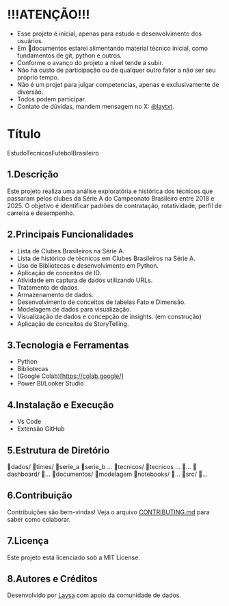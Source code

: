 # !!!ATENÇÃO!!!
- Esse projeto é inicial, apenas para estudo e desenvolvimento dos usuários.
- Em 📁documentos estarei alimentando material técnico inicial, como fundamentos de git, python e outros.
- Conforme o avanço do projeto a nível tende a subir.
- Não há custo de participação ou de qualquer outro fator a não ser seu próprio tempo.
- Não é um projet para julgar competencias, apenas e exclusivamente de diversão.
- Todos podem participar.
- Contato de dúvidas, mandem mensagem no X: [@laytxt](https://x.com/LayTXT).

# Título
EstudoTecnicosFutebolBrasileiro

## 1.Descrição 
Este projeto realiza uma análise exploratória e histórica dos técnicos que passaram pelos clubes da Série A do Campeonato Brasileiro entre 2018 e 2025. 
O objetivo é identificar padrões de contratação, rotatividade, perfil de carreira e desempenho.

## 2.Principais Funcionalidades
- Lista de Clubes Brasileiros na Série A.
- Lista de histórico de técnicos em Clubes Brasileiros na Série A.
- Uso de Bibliotecas e desenvolvimento em Python.
- Aplicação de conceitos de ID.
- Atividade em captura de dados utilizando URLs.
- Tratamento de dados.
- Armazenamento de dados.
- Desenvolvimento de conceitos de tabelas Fato e Dimensão.
- Modelagem de dados para visualização.
- Visualização de dados e concepção de insights. (em construção)
- Aplicação de conceitos de StoryTelling.

## 3.Tecnologia e Ferramentas
- Python
- Bibliotecas 
- (Google Colab)[https://colab.google/]
- Power BI/Looker Studio

## 4.Instalação e Execução
- Vs Code 
- Extensão GitHub

## 5.Estrutura de Diretório
📁dados/
    📁times/
        📁serie_a
        📁serie_b
        ...
    📁tecnicos/
        📁tecnicos
        ...
    📁...
📁dashboard/
    📁...
📁documentos/
    📁modelagem
📁notebooks/
    📁...
📁src/
    📁...

## 6.Contribuição
Contribuições são bem-vindas! Veja o arquivo [CONTRIBUTING.md](CONTRIBUTING.md) para saber como colaborar.

## 7.Licença
Este projeto está licenciado sob a MIT License.

## 8.Autores e Créditos
Desenvolvido por [Laysa](https://github.com/laysabelici) com apoio da comunidade de dados.